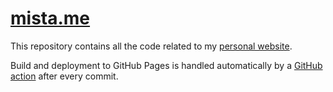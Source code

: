 # [mista.me](https://mista.me)

This repository contains all the code related to my [personal website](https://mista.me). 

Build and deployment to GitHub Pages is handled automatically by a [GitHub action](https://github.com/agustinmista/website/blob/master/.github/workflows/build-and-deploy.yml) after every commit.

